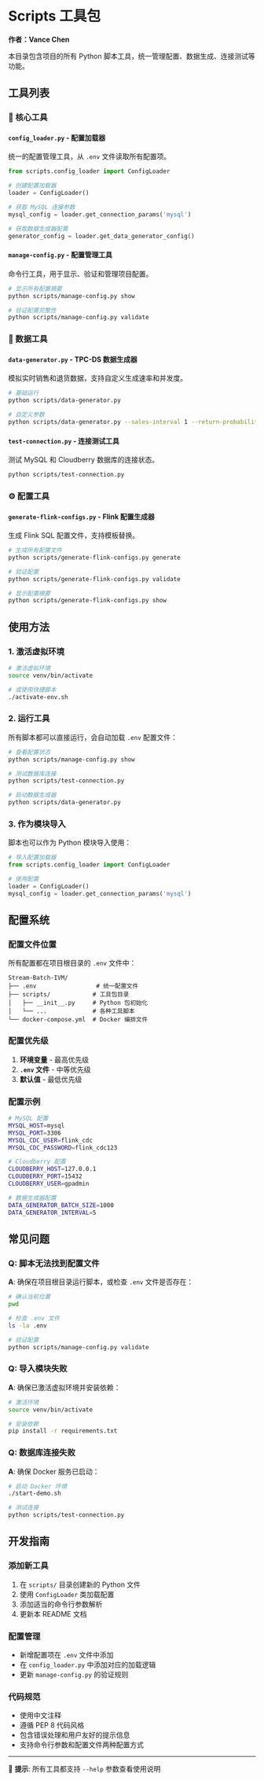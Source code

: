 # Scripts 工具包

**作者：Vance Chen**

本目录包含项目的所有 Python 脚本工具，统一管理配置、数据生成、连接测试等功能。

## 工具列表

### 🔧 核心工具

#### `config_loader.py` - 配置加载器
统一的配置管理工具，从 `.env` 文件读取所有配置项。

```python
from scripts.config_loader import ConfigLoader

# 创建配置加载器
loader = ConfigLoader()

# 获取 MySQL 连接参数
mysql_config = loader.get_connection_params('mysql')

# 获取数据生成器配置
generator_config = loader.get_data_generator_config()
```

#### `manage-config.py` - 配置管理工具
命令行工具，用于显示、验证和管理项目配置。

```bash
# 显示所有配置摘要
python scripts/manage-config.py show

# 验证配置完整性
python scripts/manage-config.py validate
```

### 🚀 数据工具

#### `data-generator.py` - TPC-DS 数据生成器
模拟实时销售和退货数据，支持自定义生成速率和并发度。

```bash
# 基础运行
python scripts/data-generator.py

# 自定义参数
python scripts/data-generator.py --sales-interval 1 --return-probability 0.2
```

#### `test-connection.py` - 连接测试工具
测试 MySQL 和 Cloudberry 数据库的连接状态。

```bash
python scripts/test-connection.py
```

### ⚙️ 配置工具

#### `generate-flink-configs.py` - Flink 配置生成器
生成 Flink SQL 配置文件，支持模板替换。

```bash
# 生成所有配置文件
python scripts/generate-flink-configs.py generate

# 验证配置
python scripts/generate-flink-configs.py validate

# 显示配置摘要
python scripts/generate-flink-configs.py show
```

## 使用方法

### 1. 激活虚拟环境

```bash
# 激活虚拟环境
source venv/bin/activate

# 或使用快捷脚本
./activate-env.sh
```

### 2. 运行工具

所有脚本都可以直接运行，会自动加载 `.env` 配置文件：

```bash
# 查看配置状态
python scripts/manage-config.py show

# 测试数据库连接
python scripts/test-connection.py

# 启动数据生成器
python scripts/data-generator.py
```

### 3. 作为模块导入

脚本也可以作为 Python 模块导入使用：

```python
# 导入配置加载器
from scripts.config_loader import ConfigLoader

# 使用配置
loader = ConfigLoader()
mysql_config = loader.get_connection_params('mysql')
```

## 配置系统

### 配置文件位置
所有配置都在项目根目录的 `.env` 文件中：

```
Stream-Batch-IVM/
├── .env                 # 统一配置文件
├── scripts/            # 工具包目录
│   ├── __init__.py     # Python 包初始化
│   └── ...             # 各种工具脚本
└── docker-compose.yml  # Docker 编排文件
```

### 配置优先级

1. **环境变量** - 最高优先级
2. **`.env` 文件** - 中等优先级  
3. **默认值** - 最低优先级

### 配置示例

```bash
# MySQL 配置
MYSQL_HOST=mysql
MYSQL_PORT=3306
MYSQL_CDC_USER=flink_cdc
MYSQL_CDC_PASSWORD=flink_cdc123

# Cloudberry 配置
CLOUDBERRY_HOST=127.0.0.1
CLOUDBERRY_PORT=15432
CLOUDBERRY_USER=gpadmin

# 数据生成器配置
DATA_GENERATOR_BATCH_SIZE=1000
DATA_GENERATOR_INTERVAL=5
```

## 常见问题

### Q: 脚本无法找到配置文件
**A**: 确保在项目根目录运行脚本，或检查 `.env` 文件是否存在：

```bash
# 确认当前位置
pwd

# 检查 .env 文件
ls -la .env

# 验证配置
python scripts/manage-config.py validate
```

### Q: 导入模块失败
**A**: 确保已激活虚拟环境并安装依赖：

```bash
# 激活环境
source venv/bin/activate

# 安装依赖
pip install -r requirements.txt
```

### Q: 数据库连接失败
**A**: 确保 Docker 服务已启动：

```bash
# 启动 Docker 环境
./start-demo.sh

# 测试连接
python scripts/test-connection.py
```

## 开发指南

### 添加新工具

1. 在 `scripts/` 目录创建新的 Python 文件
2. 使用 `ConfigLoader` 类加载配置
3. 添加适当的命令行参数解析
4. 更新本 README 文档

### 配置管理

- 新增配置项在 `.env` 文件中添加
- 在 `config_loader.py` 中添加对应的加载逻辑
- 更新 `manage-config.py` 的验证规则

### 代码规范

- 使用中文注释
- 遵循 PEP 8 代码风格
- 包含错误处理和用户友好的提示信息
- 支持命令行参数和配置文件两种配置方式

---

📝 **提示**: 所有工具都支持 `--help` 参数查看使用说明 